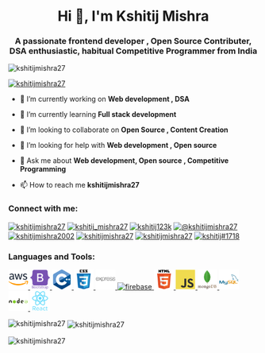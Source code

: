 <h1 align="center">Hi 👋, I'm Kshitij Mishra</h1>
<h3 align="center">A passionate frontend developer , Open Source Contributer, DSA enthusiastic, habitual Competitive Programmer from India</h3>

<p align="left"> <img src="https://komarev.com/ghpvc/?username=kshitijmishra27&label=Profile%20views&color=0e75b6&style=flat" alt="kshitijmishra27" /> </p>

<p align="left"> <a href="https://github.com/ryo-ma/github-profile-trophy"><img src="https://github-profile-trophy.vercel.app/?username=kshitijmishra27" alt="kshitijmishra27" /></a> </p>

- 🔭 I’m currently working on **Web development , DSA**

- 🌱 I’m currently learning **Full stack development**

- 👯 I’m looking to collaborate on **Open Source , Content Creation**

- 🤝 I’m looking for help with **Web development , Open source**

- 💬 Ask me about **Web development, Open source , Competitive Programming**

- 📫 How to reach me **kshitijmishra27**

<h3 align="left">Connect with me:</h3>
<p align="left">
<a href="https://linkedin.com/in/kshitijmishra27" target="blank"><img align="center" src="https://raw.githubusercontent.com/rahuldkjain/github-profile-readme-generator/master/src/images/icons/Social/linked-in-alt.svg" alt="kshitijmishra27" height="30" width="40" /></a>
<a href="https://instagram.com/kshitij_mishra27" target="blank"><img align="center" src="https://raw.githubusercontent.com/rahuldkjain/github-profile-readme-generator/master/src/images/icons/Social/instagram.svg" alt="kshitij_mishra27" height="30" width="40" /></a>
<a href="https://www.codechef.com/users/kshitij123k" target="blank"><img align="center" src="https://cdn.jsdelivr.net/npm/simple-icons@3.1.0/icons/codechef.svg" alt="kshitij123k" height="30" width="40" /></a>
<a href="https://www.hackerrank.com/@kshitijmishra27" target="blank"><img align="center" src="https://raw.githubusercontent.com/rahuldkjain/github-profile-readme-generator/master/src/images/icons/Social/hackerrank.svg" alt="@kshitijmishra27" height="30" width="40" /></a>
<a href="https://codeforces.com/profile/kshitijmishra2002" target="blank"><img align="center" src="https://raw.githubusercontent.com/rahuldkjain/github-profile-readme-generator/master/src/images/icons/Social/codeforces.svg" alt="kshitijmishra2002" height="30" width="40" /></a>
<a href="https://www.leetcode.com/kshitijmishra27" target="blank"><img align="center" src="https://raw.githubusercontent.com/rahuldkjain/github-profile-readme-generator/master/src/images/icons/Social/leet-code.svg" alt="kshitijmishra27" height="30" width="40" /></a>
<a href="https://auth.geeksforgeeks.org/user/kshitijmishra27" target="blank"><img align="center" src="https://raw.githubusercontent.com/rahuldkjain/github-profile-readme-generator/master/src/images/icons/Social/geeks-for-geeks.svg" alt="kshitijmishra27" height="30" width="40" /></a>
<a href="https://discord.gg/kshitij#1718" target="blank"><img align="center" src="https://raw.githubusercontent.com/rahuldkjain/github-profile-readme-generator/master/src/images/icons/Social/discord.svg" alt="kshitij#1718" height="30" width="40" /></a>
</p>

<h3 align="left">Languages and Tools:</h3>
<p align="left"> <a href="https://aws.amazon.com" target="_blank" rel="noreferrer"> <img src="https://raw.githubusercontent.com/devicons/devicon/master/icons/amazonwebservices/amazonwebservices-original-wordmark.svg" alt="aws" width="40" height="40"/> </a> <a href="https://getbootstrap.com" target="_blank" rel="noreferrer"> <img src="https://raw.githubusercontent.com/devicons/devicon/master/icons/bootstrap/bootstrap-plain-wordmark.svg" alt="bootstrap" width="40" height="40"/> </a> <a href="https://www.w3schools.com/cpp/" target="_blank" rel="noreferrer"> <img src="https://raw.githubusercontent.com/devicons/devicon/master/icons/cplusplus/cplusplus-original.svg" alt="cplusplus" width="40" height="40"/> </a> <a href="https://www.w3schools.com/css/" target="_blank" rel="noreferrer"> <img src="https://raw.githubusercontent.com/devicons/devicon/master/icons/css3/css3-original-wordmark.svg" alt="css3" width="40" height="40"/> </a> <a href="https://expressjs.com" target="_blank" rel="noreferrer"> <img src="https://raw.githubusercontent.com/devicons/devicon/master/icons/express/express-original-wordmark.svg" alt="express" width="40" height="40"/> </a> <a href="https://firebase.google.com/" target="_blank" rel="noreferrer"> <img src="https://www.vectorlogo.zone/logos/firebase/firebase-icon.svg" alt="firebase" width="40" height="40"/> </a> <a href="https://www.w3.org/html/" target="_blank" rel="noreferrer"> <img src="https://raw.githubusercontent.com/devicons/devicon/master/icons/html5/html5-original-wordmark.svg" alt="html5" width="40" height="40"/> </a> <a href="https://developer.mozilla.org/en-US/docs/Web/JavaScript" target="_blank" rel="noreferrer"> <img src="https://raw.githubusercontent.com/devicons/devicon/master/icons/javascript/javascript-original.svg" alt="javascript" width="40" height="40"/> </a> <a href="https://www.mongodb.com/" target="_blank" rel="noreferrer"> <img src="https://raw.githubusercontent.com/devicons/devicon/master/icons/mongodb/mongodb-original-wordmark.svg" alt="mongodb" width="40" height="40"/> </a> <a href="https://www.mysql.com/" target="_blank" rel="noreferrer"> <img src="https://raw.githubusercontent.com/devicons/devicon/master/icons/mysql/mysql-original-wordmark.svg" alt="mysql" width="40" height="40"/> </a> <a href="https://nodejs.org" target="_blank" rel="noreferrer"> <img src="https://raw.githubusercontent.com/devicons/devicon/master/icons/nodejs/nodejs-original-wordmark.svg" alt="nodejs" width="40" height="40"/> </a> <a href="https://reactjs.org/" target="_blank" rel="noreferrer"> <img src="https://raw.githubusercontent.com/devicons/devicon/master/icons/react/react-original-wordmark.svg" alt="react" width="40" height="40"/> </a> </p>

<p><img align="left" src="https://github-readme-stats.vercel.app/api/top-langs?username=kshitijmishra27&show_icons=true&locale=en&layout=compact" alt="kshitijmishra27" /></p>

<p>&nbsp;<img align="center" src="https://github-readme-stats.vercel.app/api?username=kshitijmishra27&show_icons=true&locale=en" alt="kshitijmishra27" /></p>

<p><img align="center" src="https://github-readme-streak-stats.herokuapp.com/?user=kshitijmishra27&" alt="kshitijmishra27" /></p>
